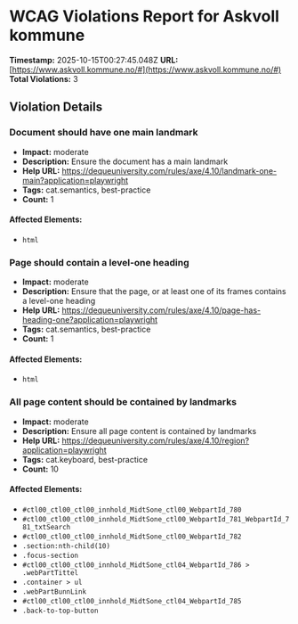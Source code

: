 # WCAG Violations Report for Askvoll kommune

**Timestamp:** 2025-10-15T00:27:45.048Z
**URL:** [https://www.askvoll.kommune.no/#](https://www.askvoll.kommune.no/#)
**Total Violations:** 3

## Violation Details

### Document should have one main landmark

- **Impact:** moderate
- **Description:** Ensure the document has a main landmark
- **Help URL:** https://dequeuniversity.com/rules/axe/4.10/landmark-one-main?application=playwright
- **Tags:** cat.semantics, best-practice
- **Count:** 1

#### Affected Elements:

- `html`

### Page should contain a level-one heading

- **Impact:** moderate
- **Description:** Ensure that the page, or at least one of its frames contains a level-one heading
- **Help URL:** https://dequeuniversity.com/rules/axe/4.10/page-has-heading-one?application=playwright
- **Tags:** cat.semantics, best-practice
- **Count:** 1

#### Affected Elements:

- `html`

### All page content should be contained by landmarks

- **Impact:** moderate
- **Description:** Ensure all page content is contained by landmarks
- **Help URL:** https://dequeuniversity.com/rules/axe/4.10/region?application=playwright
- **Tags:** cat.keyboard, best-practice
- **Count:** 10

#### Affected Elements:

- `#ctl00_ctl00_ctl00_innhold_MidtSone_ctl00_WebpartId_780`
- `#ctl00_ctl00_ctl00_innhold_MidtSone_ctl00_WebpartId_781_WebpartId_781_txtSearch`
- `#ctl00_ctl00_ctl00_innhold_MidtSone_ctl00_WebpartId_782`
- `.section:nth-child(10)`
- `.focus-section`
- `#ctl00_ctl00_ctl00_innhold_MidtSone_ctl04_WebpartId_786 > .webPartTittel`
- `.container > ul`
- `.webPartBunnLink`
- `#ctl00_ctl00_ctl00_innhold_MidtSone_ctl04_WebpartId_785`
- `.back-to-top-button`
